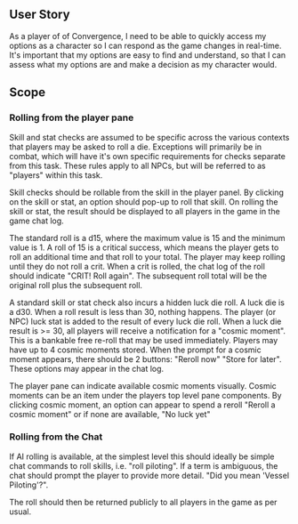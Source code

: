 
## User Story

As a player of of Convergence, I need to be able to quickly access my options as a character so I can respond as the game changes in real-time. It's important that my options are easy to find and understand, so that I can assess what my options are and make a decision as my character would.

## Scope

### Rolling from the player pane
Skill and stat checks are assumed to be specific across the various contexts that players may be asked to roll a die. Exceptions will primarily be in combat, which will have it's own specific requirements for checks separate from this task. These rules apply to all NPCs, but will be referred to as "players"  within this task.

Skill checks should be rollable from the skill in the player panel. By clicking on the skill or stat, an option should pop-up to roll that skill. On rolling the skill or stat, the result should be displayed to all players in the game in the game chat log.

The standard roll is a d15, where the maximum value is 15 and the minimum value is 1. A roll of 15 is a critical success, which means the player gets to roll an additional time and that roll to your total. The player may keep rolling until they do not roll a crit. When a crit is rolled, the chat log of the roll should indicate "CRIT! Roll again". The subsequent roll total will be the original roll plus the subsequent roll.

A standard skill or stat check also incurs a hidden luck die roll. A luck die is a d30. When a roll result is less than 30, nothing happens. The player (or NPC) luck stat is added to the result of every luck die roll. When a luck die result is >= 30, all players will receive a notification for a "cosmic moment". This is a bankable free re-roll that may be used immediately. Players may have up to 4 cosmic moments stored. When the prompt for a cosmic moment appears, there should be 2 buttons: "Reroll now" "Store for later". These options may appear in the chat log.

The player pane can indicate available cosmic moments visually. Cosmic moments can be an item under the players top level pane components. By clicking cosmic moment, an option can appear to spend a reroll "Reroll a cosmic moment" or if none are available, "No luck yet"



### Rolling from the Chat

If AI rolling is available, at the simplest level this should ideally be simple chat commands to roll skills, i.e. "roll piloting". If a term is ambiguous, the chat should prompt the player to provide more detail. "Did you mean 'Vessel Piloting'?".

The roll should then be returned publicly to all players in the game as per usual.